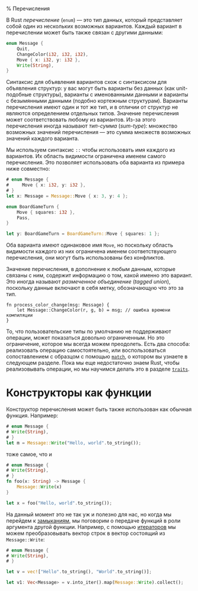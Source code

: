 % Перечисления

В Rust *перечисление* (`enum`) — это тип данных, который представляет собой один
из нескольких возможных вариантов. Каждый вариант в перечислении может быть
также связан с другими данными:

```rust
enum Message {
    Quit,
    ChangeColor(i32, i32, i32),
    Move { x: i32, y: i32 },
    Write(String),
}
```

Синтаксис для объявления вариантов схож с синтаксисом для объявления структур:
у вас могут быть варианты без данных (как unit-подобные структуры), варианты с
именованными данными и варианты с безымянными данными (подобно кортежным
структурам). Варианты перечисления имеют один и тот же тип, и в отличии от
структур не являются определением отдельных типов. Значение перечисления может
соответствовать любому из вариантов. Из-за этого перечисления иногда называют
*тип-сумма* (*sum-type*): множество возможных значений перечисления — это сумма
множеств возможных значений каждого варианта.

Мы используем синтаксис `::` чтобы использовать имя каждого из вариантов. Их
область видимости ограничена именем самого перечисления. Это позволяет
использовать оба варианта из примера ниже совместно:

```rust
# enum Message {
#     Move { x: i32, y: i32 },
# }
let x: Message = Message::Move { x: 3, y: 4 };

enum BoardGameTurn {
    Move { squares: i32 },
    Pass,
}

let y: BoardGameTurn = BoardGameTurn::Move { squares: 1 };
```

Оба варианта имеют одинаковое имя `Move`, но поскольку область видимости
каждого из них ограничена именем соответствующего перечисления, они могут быть
использованы без конфликтов.

Значение перечисления, в дополнение к любым данным, которые связаны с ним,
содержит информацию о том, какой именно это вариант. Это иногда называют
*размеченное объединение* (*tagged union*), поскольку данные включают в себя
метку, обозначающую что это за тип.

```rust,ignore
fn process_color_change(msg: Message) {
    let Message::ChangeColor(r, g, b) = msg; // ошибка времени компиляции
}
```

То, что пользовательские типы по умолчанию не поддерживают операции, может
показаться довольно ограниченным. Но это ограничение, которое мы всегда можем
преодолеть. Есть два способа: реализовать операцию самостоятельно, или
воспользоваться сопоставлением с образцом с помощью [`match`][match], о котором
вы узнаете в следующем разделе. Пока мы еще недостаточно знаем Rust, чтобы
реализовывать операции, но мы научимся делать это в разделе [`traits`][traits].

[match]: match.html
[traits]: traits.html

# Конструкторы как функции

Конструктор перечисления может быть также использован как обычная функция.
Например:
```rust
# enum Message {
# Write(String),
# }
let m = Message::Write("Hello, world".to_string());
```

тоже самое, что и

```rust
# enum Message {
# Write(String),
# }
fn foo(x: String) -> Message {
    Message::Write(x)
}

let x = foo("Hello, world".to_string());
```

На данный момент это не так уж и полезно для нас, но когда мы перейдем к
[замыканиям][closures], мы поговорим о передаче функций в роли аргумента другой
функции. Например, с помощью [итераторов][iterators] мы можем преобразовывать
вектор строк в вектор состоящий из `Message::Write`:

```rust
# enum Message {
# Write(String),
# }

let v = vec!["Hello".to_string(), "World".to_string()];

let v1: Vec<Message> = v.into_iter().map(Message::Write).collect();
```

[closures]: closures.html
[iterators]: iterators.html

